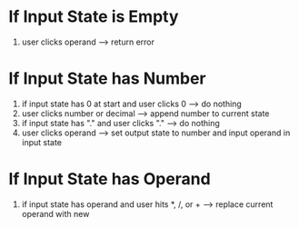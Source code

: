 # If Input State is Empty

1. user clicks operand --> return error

# If Input State has Number

1. if input state has 0 at start and user clicks 0 --> do nothing
2. user clicks number or decimal --> append number to current state
3. if input state has "." and user clicks "." --> do nothing
4. user clicks operand --> set output state to number and input operand in input state

# If Input State has Operand

1. if input state has operand and user hits \*, /, or + --> replace current operand with new
